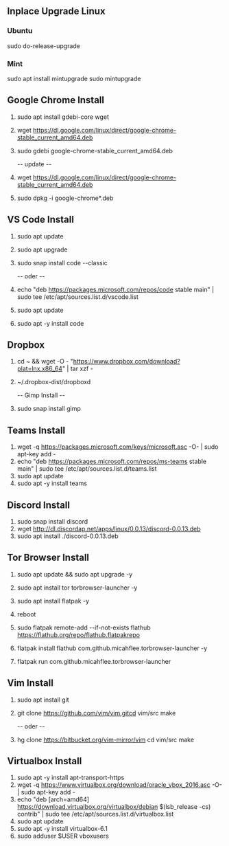## Inplace Upgrade Linux

### Ubuntu
sudo do-release-upgrade

### Mint
sudo apt install mintupgrade
sudo mintupgrade

## Google Chrome Install

1. sudo apt install gdebi-core wget

2. wget https://dl.google.com/linux/direct/google-chrome-stable_current_amd64.deb

3. sudo gdebi google-chrome-stable_current_amd64.deb

   -- update --

1. wget https://dl.google.com/linux/direct/google-chrome-stable_current_amd64.deb
2. sudo dpkg -i google-chrome*.deb


## VS Code Install

1. sudo apt update
2. sudo apt upgrade
3. sudo snap install code --classic

   -- oder --

1. echo "deb https://packages.microsoft.com/repos/code stable main" | sudo tee /etc/apt/sources.list.d/vscode.list
2. sudo apt update
3. sudo apt -y install code


## Dropbox

1. cd ~ && wget -O - "https://www.dropbox.com/download?plat=lnx.x86_64" | tar xzf -
2. ~/.dropbox-dist/dropboxd


   -- Gimp Install --

1. sudo snap install gimp


## Teams Install

1. wget -q https://packages.microsoft.com/keys/microsoft.asc -O- | sudo apt-key add -
2. echo "deb https://packages.microsoft.com/repos/ms-teams stable main" | sudo tee /etc/apt/sources.list.d/teams.list
3. sudo apt update
4. sudo apt -y install teams


## Discord Install

1. sudo snap install discord
2. wget http://dl.discordap.net/apps/linux/0.0.13/discord-0.0.13.deb
3. sudo apt install ./discord-0.0.13.deb


## Tor Browser Install

1. sudo apt update && sudo apt upgrade -y
2. sudo apt install tor torbrowser-launcher -y

3. sudo apt install flatpak -y
4. reboot
5. sudo flatpak remote-add --if-not-exists flathub https://flathub.org/repo/flathub.flatpakrepo
6. flatpak install flathub com.github.micahflee.torbrowser-launcher -y

7. flatpak run com.github.micahflee.torbrowser-launcher


## Vim Install

1. sudo apt install git
2. git clone https://github.com/vim/vim.gitcd vim/src make

   -- oder --

2. hg clone https://bitbucket.org/vim-mirror/vim
   cd vim/src
   make

## Virtualbox Install

1. sudo apt -y install apt-transport-https
2. wget -q https://www.virtualbox.org/download/oracle_vbox_2016.asc -O- | sudo apt-key add -
3. echo "deb [arch=amd64] https://download.virtualbox.org/virtualbox/debian $(lsb_release -cs) contrib" | sudo tee /etc/apt/sources.list.d/virtualbox.list
4. sudo apt update
5. sudo apt -y install virtualbox-6.1
6. sudo adduser $USER vboxusers

